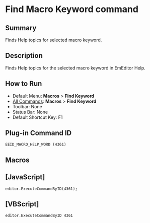 # Find Macro Keyword command

## Summary

Finds Help topics for selected macro keyword.

## Description

Finds Help topics for the selected macro keyword in EmEditor Help.

## How to Run

- Default Menu: **Macros** \> **Find Keyword**
- [All Commands](../tools/all_commands): **Macros**
\> **Find Keyword**
- Toolbar: None
- Status Bar: None
- Default Shortcut Key: F1

## Plug-in Command ID

```
EEID_MACRO_HELP_WORD (4361)```

## Macros

## \[JavaScript\]

```
editor.ExecuteCommandByID(4361);
```

## \[VBScript\]

```
editor.ExecuteCommandByID 4361
```
